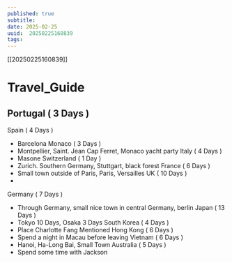 ```yaml
---
published: true
subtitle: 
date: 2025-02-25
uuid:  20250225160839
tags: 
---
```


[[20250225160839]]

# Travel_Guide

Portugal ( 3 Days )
- 
Spain ( 4 Days )
- Barcelona
Monaco ( 3 Days )
- Montpellier, Saint. Jean Cap Ferret, Monaco yacht party
Italy ( 4 Days )
- Masone
Switzerland ( 1 Day )
- Zurich. Southern Germany, Stuttgart, black forest
France ( 6 Days )
- Small town outside of Paris, Paris, Versailles
UK ( 10 Days )
- 
Germany ( 7 Days )
- Through Germany, small nice town in central Germany, berlin
Japan ( 13 Days )
- Tokyo 10 Days, Osaka 3 Days
South Korea ( 4 Days )
- Place Charlotte Fang Mentioned
Hong Kong ( 6 Days )
- Spend a night in Macau before leaving
Vietnam ( 6 Days )
- Hanoi, Ha-Long Bai, Small Town
Australia ( 5 Days )
- Spend some time with Jackson